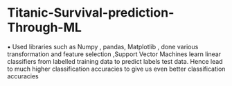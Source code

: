 # Titanic-Survival-prediction-Through-ML

•	Used libraries such as Numpy , pandas, Matplotlib , done various transformation and feature selection ,Support Vector Machines learn linear classifiers from labelled training data to predict labels test data. Hence lead to much higher classification accuracies to give us even better classification accuracies


